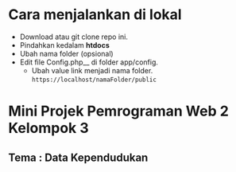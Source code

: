 # Cara menjalankan di lokal

- Download atau git clone repo ini.
- Pindahkan kedalam __htdocs__
- Ubah nama folder (opsional)
- Edit file Config.php__ di folder app/config. 
    - Ubah value link menjadi nama folder.
    ```https://localhost/namaFolder/public```

# Mini Projek Pemrograman Web 2 Kelompok 3
## Tema : __Data Kependudukan__